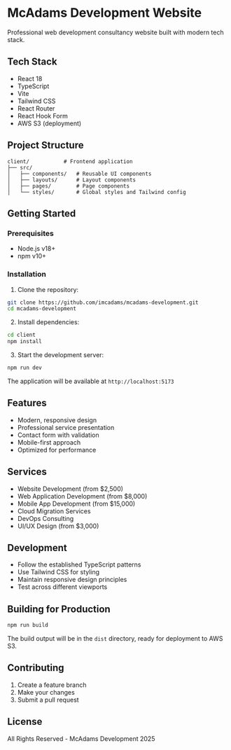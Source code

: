 # McAdams Development Website

Professional web development consultancy website built with modern tech stack.

## Tech Stack

- React 18
- TypeScript
- Vite
- Tailwind CSS
- React Router
- React Hook Form
- AWS S3 (deployment)

## Project Structure

```
client/           # Frontend application
├── src/
│   ├── components/   # Reusable UI components
│   ├── layouts/      # Layout components
│   ├── pages/        # Page components
│   └── styles/       # Global styles and Tailwind config
```

## Getting Started

### Prerequisites

- Node.js v18+
- npm v10+

### Installation

1. Clone the repository:
```bash
git clone https://github.com/imcadams/mcadams-development.git
cd mcadams-development
```

2. Install dependencies:
```bash
cd client
npm install
```

3. Start the development server:
```bash
npm run dev
```

The application will be available at `http://localhost:5173`

## Features

- Modern, responsive design
- Professional service presentation
- Contact form with validation
- Mobile-first approach
- Optimized for performance

## Services

- Website Development (from $2,500)
- Web Application Development (from $8,000)
- Mobile App Development (from $15,000)
- Cloud Migration Services
- DevOps Consulting
- UI/UX Design (from $3,000)

## Development

- Follow the established TypeScript patterns
- Use Tailwind CSS for styling
- Maintain responsive design principles
- Test across different viewports

## Building for Production

```bash
npm run build
```

The build output will be in the `dist` directory, ready for deployment to AWS S3.

## Contributing

1. Create a feature branch
2. Make your changes
3. Submit a pull request

## License

All Rights Reserved - McAdams Development 2025